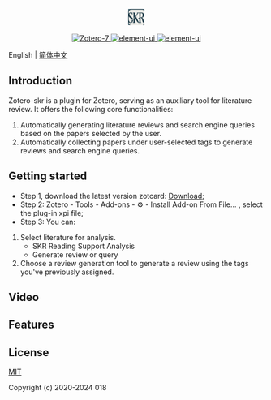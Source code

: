 <p align="center">
  <img src="src/chrome/icons/favicon-32x32.png">
</p>
<p align="center">
  <a href="https://www.zotero.org">
    <img src="https://img.shields.io/badge/Zotero-7-red" alt="Zotero-7">
  </a>
  <a href="https://github.com/WilliamsLiang/zotero-skr/stargazers">
    <img src="https://img.shields.io/github/stars/WilliamsLiang/zotero-skr?label=Stars" alt="element-ui">
  </a>
  <a href="https://github.com/WilliamsLiang/zotero-skr/releases">
    <img src="https://img.shields.io/github/downloads/WilliamsLiang/zotero-skr/total?label=Downloads" alt="element-ui">
  </a>
</p>

English | [简体中文](https://github.com/WilliamsLiang/zotero-skr/blob/master/README_CN.md)

## Introduction

Zotero-skr is a plugin for Zotero, serving as an auxiliary tool for literature review. It offers the following core functionalities: 
1. Automatically generating literature reviews and search engine queries based on the papers selected by the user. 
2. Automatically collecting papers under user-selected tags to generate reviews and search engine queries.

## Getting started

- Step 1, download the latest version zotcard: [Download](https://github.com/018/zotcard/releases);
- Step 2: Zotero - Tools - Add-ons - ⚙️ - Install Add-on From File... , select the plug-in xpi file;
- Step 3: You can:

1. Select literature for analysis.
   - SKR Reading Support Analysis
   - Generate review or query
2. Choose a review generation tool to generate a review using the tags you've previously assigned.

  <!-- <img src="https://raw.githubusercontent.com/018/zotcard/main/image/newcard1_en.gif" width="600"/> -->

## Video

<!-- - [bilibili](https://space.bilibili.com/404131635) -->

## Features

<!-- - Fast card building: Preset card template, support custom card module.

  <img src="https://raw.githubusercontent.com/018/zotcard/main/image/setting_en.png" width="600"/>
- Card management: Basic card operation, batch operation edit, copy, delete, move, print  and so on.

  <img src="https://raw.githubusercontent.com/018/zotcard/main/image/card_en.png" width="600"/>

  <img src="https://raw.githubusercontent.com/018/zotcard/main/image/edit_en.png" width="600"/>
- Read card: Randomly read the card, you can also count the time of reading the card.

  <img src="https://raw.githubusercontent.com/018/zotcard/main/image/read_en.png" width="600"/>
- Card report: Statistics of the status of the card since you wrote the card, including classified summary statistics, label summary statistics, weekly/monthly/annual summary statistics, and annual analysis statistics.

  <img src="https://raw.githubusercontent.com/018/zotcard/main/image/report_en.png" width="600"/>
- Set up Backup/Restore/Reset: ZotCard Settings can be backed up/restore/reset from the ZotCard configuration page of Zotero Settings. -->



<!-- ## Donate

<img src="https://raw.githubusercontent.com/018/zotcard/main/src/chrome/content/images/wechat-alipay.png" style="zoom:70%;float:left" /> -->


## License

[MIT](./LICENSE)

Copyright (c) 2020-2024 018
